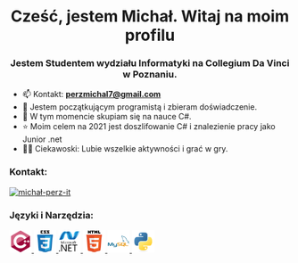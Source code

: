 <h1 align="center">Cześć, jestem Michał. Witaj na moim profilu</h1>
<h3 align="center">Jestem Studentem wydziału Informatyki na Collegium Da Vinci w Poznaniu.</h3>

- 📫 Kontakt: **perzmichal7@gmail.com**
- 🛒 Jestem początkującym programistą i zbieram doświadczenie.
- 🥼 W tym momencie skupiam się na nauce C#.
- ⭐ Moim celem na 2021 jest doszlifowanie C# i znalezienie pracy jako Junior .net
- 🐱‍👤 Ciekawoski: Lubie wszelkie aktywności i grać w gry.

<h3 align="left">Kontakt:</h3>
<p align="left">
<a href="https://linkedin.com/in/michał-perz-it" target="blank"><img align="center" src="https://raw.githubusercontent.com/rahuldkjain/github-profile-readme-generator/master/src/images/icons/Social/linked-in-alt.svg" alt="michał-perz-it" height="30" width="40" /></a>
</p>

<h3 align="left">Języki i Narzędzia:</h3>
<p align="left"> <a href="https://www.w3schools.com/cpp/" target="_blank" rel="noreferrer"> <img src="https://raw.githubusercontent.com/devicons/devicon/master/icons/cplusplus/cplusplus-original.svg" alt="cplusplus" width="40" height="40"/> </a> <a href="https://www.w3schools.com/css/" target="_blank" rel="noreferrer"> <img src="https://raw.githubusercontent.com/devicons/devicon/master/icons/css3/css3-original-wordmark.svg" alt="css3" width="40" height="40"/> </a> <a href="https://dotnet.microsoft.com/" target="_blank" rel="noreferrer"> <img src="https://raw.githubusercontent.com/devicons/devicon/master/icons/dot-net/dot-net-original-wordmark.svg" alt="dotnet" width="40" height="40"/> </a> <a href="https://www.w3.org/html/" target="_blank" rel="noreferrer"> <img src="https://raw.githubusercontent.com/devicons/devicon/master/icons/html5/html5-original-wordmark.svg" alt="html5" width="40" height="40"/> </a> <a href="https://www.mysql.com/" target="_blank" rel="noreferrer"> <img src="https://raw.githubusercontent.com/devicons/devicon/master/icons/mysql/mysql-original-wordmark.svg" alt="mysql" width="40" height="40"/> </a> <a href="https://www.python.org" target="_blank" rel="noreferrer"> <img src="https://raw.githubusercontent.com/devicons/devicon/master/icons/python/python-original.svg" alt="python" width="40" height="40"/> </a> </p>
